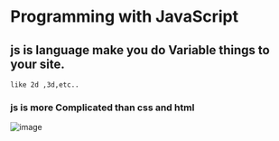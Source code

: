 # Programming with JavaScript
## js is language make you do Variable things to your site.
``` like 2d ,3d,etc.. ```
### js is more Complicated than css and html 
![image](https://cdn.lynda.com/course/417077/417077-637021685762843816-16x9.jpg)

